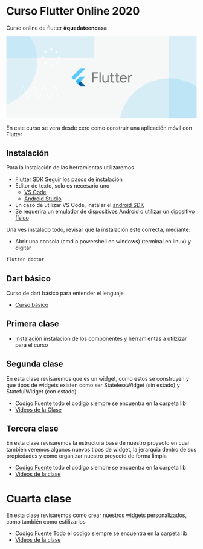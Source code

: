 # Curso Flutter Online 2020
Curso online de flutter **#quedateencasa**

![](image_readme/image.png)

En este curso se vera desde cero como construir una aplicación móvil con Flutter

## Instalación

Para la instalación de las herramientas utilizaremos
* [Flutter SDK](https://flutter.dev/docs/get-started/install) Seguir los pasos de instalación
* Editor de texto, solo es necesario uno
    * [VS Code](https://code.visualstudio.com/download)
    * [Android Studio](https://developer.android.com/studio)
* En caso de utilizar VS Code, instalar el [android SDK](https://developer.android.com/studio)
* Se requerira un emulador de dispositivos Android o utilizar un [dipositivo físico](https://www.jiho.com/es/recuperar-datos/habilitar-usb-depuracion-en-android.html)

Una ves instalado todo, revisar que la instalación este correcta, mediante:
* Abrir una consola (cmd o powershell en windows) (terminal en linux) y digitar
```bash
flutter doctor
```

## Dart básico

Curso de dart básico para entender el lenguaje
* [Curso básico](https://github.com/Alvardud/Curso-Flutter-online-2020/tree/dart-ejemplos/dart_ejemplos)

## Primera clase

* [Instalación](https://drive.google.com/open?id=1CmagS_Ox3IWVd2PLeBBdF6s_Lv27cV69) instalación de los componentes y herramientas a utilzizar para el curso

## Segunda clase

En esta clase revisaremos que es un widget, como estos se construyen y que tipos de widgets existen como ser StatelessWidget (sin estado) y StatefulWidget (con estado)

* [Codigo Fuente](https://github.com/Alvardud/Curso-Flutter-online-2020/tree/segunda_clase) todo el codigo siempre se encuentra en la carpeta lib
* [Videos de la Clase](https://drive.google.com/open?id=1ENLl9J_BfHudLX--4mMZaZYxPLc5Qe-S)


## Tercera clase

En esta clase revisaremos la estructura base de nuestro proyecto en cual también veremos algunos nuevos tipos de widget, la jerarquia dentro de sus propiedades y como organizar nuestro proyecto de forma limpia

* [Codigo Fuente](https://github.com/Alvardud/Curso-Flutter-online-2020/tree/tercera_clase) todo el codigo siempre se encuentra en la carpeta lib
* [Videos de la clase](https://drive.google.com/open?id=1gNNsOsULfHgPa1eIXzbiid_RzHsMyfbU)

# Cuarta clase

En esta clase revisaremos como crear nuestros widgets personalizados, como también como estilizarlos

* [Codigo Fuente](https://github.com/Alvardud/Curso-Flutter-online-2020/tree/cuarta_clase) Todo el codigo siempre se encuentra en la carpeta lib
* [Videos de la clase](https://drive.google.com/open?id=180Tomyg-hsVvHw4dIqjagtbiPfyOWdVe)